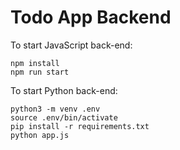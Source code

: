 # Todo App Backend

To start JavaScript back-end:
```
npm install
npm run start
```

To start Python back-end:
```
python3 -m venv .env
source .env/bin/activate
pip install -r requirements.txt
python app.js
```

